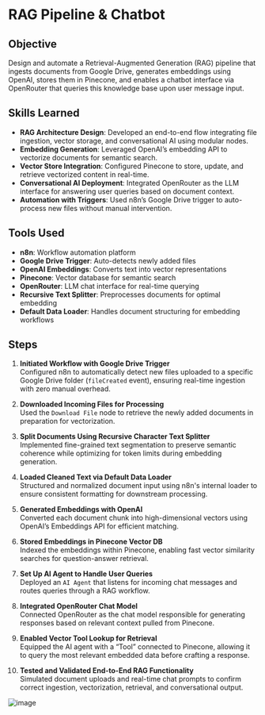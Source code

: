 # RAG Pipeline & Chatbot

## Objective  
Design and automate a Retrieval-Augmented Generation (RAG) pipeline that ingests documents from Google Drive, generates embeddings using OpenAI, stores them in Pinecone, and enables a chatbot interface via OpenRouter that queries this knowledge base upon user message input.

## Skills Learned  
- **RAG Architecture Design**: Developed an end-to-end flow integrating file ingestion, vector storage, and conversational AI using modular nodes.  
- **Embedding Generation**: Leveraged OpenAI’s embedding API to vectorize documents for semantic search.  
- **Vector Store Integration**: Configured Pinecone to store, update, and retrieve vectorized content in real-time.  
- **Conversational AI Deployment**: Integrated OpenRouter as the LLM interface for answering user queries based on document context.  
- **Automation with Triggers**: Used n8n’s Google Drive trigger to auto-process new files without manual intervention.

## Tools Used  
- **n8n**: Workflow automation platform  
- **Google Drive Trigger**: Auto-detects newly added files  
- **OpenAI Embeddings**: Converts text into vector representations  
- **Pinecone**: Vector database for semantic search  
- **OpenRouter**: LLM chat interface for real-time querying  
- **Recursive Text Splitter**: Preprocesses documents for optimal embedding  
- **Default Data Loader**: Handles document structuring for embedding workflows  

## Steps  

1. **Initiated Workflow with Google Drive Trigger**  
   Configured n8n to automatically detect new files uploaded to a specific Google Drive folder (`fileCreated` event), ensuring real-time ingestion with zero manual overhead.

2. **Downloaded Incoming Files for Processing**  
   Used the `Download File` node to retrieve the newly added documents in preparation for vectorization.

3. **Split Documents Using Recursive Character Text Splitter**  
   Implemented fine-grained text segmentation to preserve semantic coherence while optimizing for token limits during embedding generation.

4. **Loaded Cleaned Text via Default Data Loader**  
   Structured and normalized document input using n8n's internal loader to ensure consistent formatting for downstream processing.

5. **Generated Embeddings with OpenAI**  
   Converted each document chunk into high-dimensional vectors using OpenAI’s Embeddings API for efficient matching.

6. **Stored Embeddings in Pinecone Vector DB**  
   Indexed the embeddings within Pinecone, enabling fast vector similarity searches for question-answer retrieval.

7. **Set Up AI Agent to Handle User Queries**  
   Deployed an `AI Agent` that listens for incoming chat messages and routes queries through a RAG workflow.

8. **Integrated OpenRouter Chat Model**  
   Connected OpenRouter as the chat model responsible for generating responses based on relevant context pulled from Pinecone.

9. **Enabled Vector Tool Lookup for Retrieval**  
   Equipped the AI agent with a “Tool” connected to Pinecone, allowing it to query the most relevant embedded data before crafting a response.

10. **Tested and Validated End-to-End RAG Functionality**  
    Simulated document uploads and real-time chat prompts to confirm correct ingestion, vectorization, retrieval, and conversational output.

![image](https://github.com/user-attachments/assets/cf6faa41-d760-449b-b319-a5d2ace9341c)
